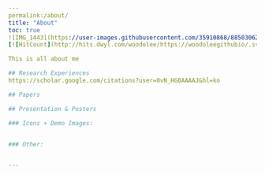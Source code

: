 ```yaml
---
permalink:/about/
title: "About"
toc: true
![IMG_1443](https://user-images.githubusercontent.com/35910868/88503062-87d01480-d00b-11ea-8478-1327f8a95be3.jpg){: width="200" height="200"}
[![HitCount](http://hits.dwyl.com/woodolee/https://woodoleegithubio/.svg)](http://hits.dwyl.com/woodolee/https://woodoleegithubio/)

This is all about me

## Research Experiences
https://scholar.google.com/citations?user=0vN_HG0AAAAJ&hl=ko

## Papers

## Presentation & Posters

### Icons + Demo Images:


### Other:


---
```



